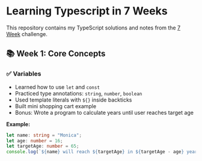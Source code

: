# Learning Typescript in 7 Weeks

This repository contains my TypeScript solutions and notes from the [7 Week](#) challenge.

## 📚 Week 1: Core Concepts

### ✅ Variables
- Learned how to use `let` and `const`
- Practiced type annotations: `string`, `number`, `boolean`
- Used template literals with `${}` inside backticks
- Built mini shopping cart example
- Bonus: Wrote a program to calculate years until user reaches target age

**Example:**
```ts
let name: string = "Monica";
let age: number = 16;
let targetAge: number = 65;
console.log(`${name} will reach ${targetAge} in ${targetAge - age} years.`);
